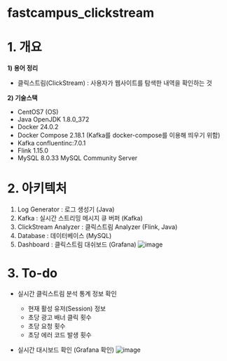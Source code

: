 # fastcampus_clickstream

# 1. 개요
**1) 용어 정리** 
 - 클릭스트림(ClickStream) : 사용자가 웹사이트를 탐색한 내역을 확인하는 것
   
**2) 기술스택**
 - CentOS7 (OS)
 - Java OpenJDK 1.8.0_372
 - Docker 24.0.2 
 - Docker Compose 2.18.1 (Kafka를 docker-compose를 이용해 띄우기 위함)
 - Kafka confluentinc:7.0.1
 - Flink 1.15.0
 - MySQL 8.0.33 MySQL Community Server

  
  
# 2. 아키텍처
1) Log Generator : 로그 생성기 (Java)
2) Kafka : 실시간 스트리밍 메시지 큐 버퍼 (Kafka)
3) ClickStream Analyzer : 클릭스트림 Analyzer (Flink, Java)
4) Database : 데이터베이스 (MySQL)
5) Dashboard : 클릭스트림 대쉬보드 (Grafana) 
![image](https://github.com/KimHyungkeun/fastcampus_clickstream/assets/12759500/7abc78f9-78da-42c1-a0ad-7b61ef7b9013)

# 3. To-do
- 실시간 클릭스트림 분석 통계 정보 확인
    - 현재 활성 유저(Session) 정보
    - 초당 광고 배너 클릭 횟수
    - 초당 요청 횟수
    - 초당 에러 코드 발생 횟수
      
- 실시간 대시보드 확인 (Grafana 확인)
  ![image](https://github.com/KimHyungkeun/fastcampus_clickstream/assets/12759500/f4e531de-c5ff-45ce-a2d7-58697c559611)

